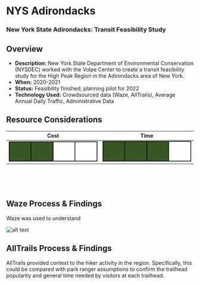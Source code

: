 # NYS Adirondacks

### New York State Adirondacks: Transit Feasibility Study

## Overview

- **Description:** New York State Department of Environmental Conservation (NYSDEC) worked with the Volpe Center to create a transit feasibility study for the High Peak Region in the Adirondacks area of New York.
- **When:** 2020-2021
- **Status:** Feasibility finished, planning pilot for 2022
- **Technology Used:** Crowdsourced data (Waze, AllTrails), Average Annual Daily Traffic, Administrative Data


## Resource Considerations


Cost             |  Time
:-------------------------:|:-------------------------:
![](/assets/images/two_bars.png)  |  ![](/assets/images/three_bars.png)

<br><br><br>
## Waze Process & Findings

Waze was used to understand

![alt text](/assets/images/NYS_Waze_traffic.gif)

<!---![alt text](/Guidebook-Website/assets/images/NYS_Waze_traffic_pictures.png)
-->

## AllTrails Process & Findings

AllTrails provided context to the hiker activity in the region. Specifically, this could be compared with park ranger assumptions to confirm the trailhead popularity and general time needed by visitors at each trailhead.
